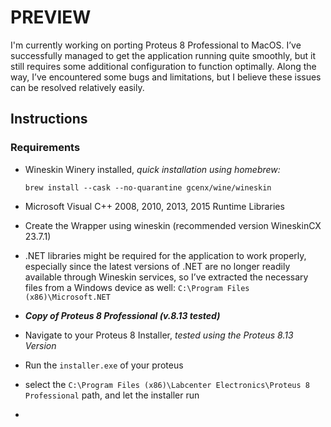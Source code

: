 # PREVIEW

I'm currently working on porting Proteus 8 Professional to MacOS. I’ve successfully managed to get the application running quite smoothly, but it still requires some additional configuration to function optimally. Along the way, I’ve encountered some bugs and limitations, but I believe these issues can be resolved relatively easily.

## Instructions 

### Requirements 
- Wineskin Winery installed, *quick installation using homebrew:*
  ```
  brew install --cask --no-quarantine gcenx/wine/wineskin
  ```
- Microsoft Visual C++ 2008, 2010, 2013, 2015 Runtime Libraries
- Create the Wrapper using wineskin (recommended version WineskinCX 23.7.1)
- .NET libraries might be required for the application to work properly, especially since the latest versions of .NET are no longer readily available through Wineskin services, so I’ve extracted the necessary files from a Windows device as well: `C:\Program Files (x86)\Microsoft.NET`
- ***Copy of Proteus 8 Professional (v.8.13 tested)***


- Navigate to your Proteus 8 Installer, *tested using the Proteus 8.13 Version*
- Run the `installer.exe` of your proteus
- select the `C:\Program Files (x86)\Labcenter Electronics\Proteus 8 Professional` path, and let the installer run
- 
